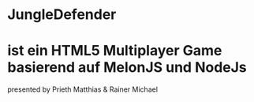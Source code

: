 JungleDefender
===============
ist ein HTML5 Multiplayer Game basierend auf MelonJS und NodeJs
===============
presented by Prieth Matthias & Rainer Michael